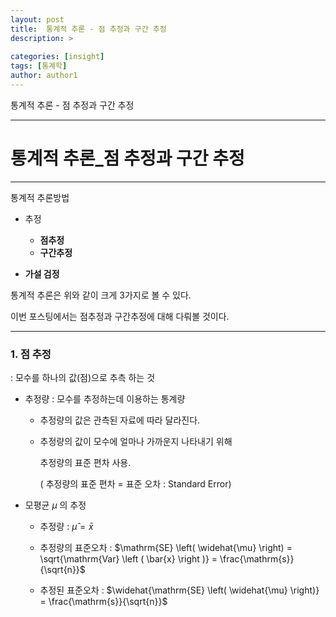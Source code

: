 ```yaml
---
layout: post
title:  통계적 추론 - 점 추정과 구간 추정
description: >
  
categories: [insight]
tags: [통계학]
author: author1
---
```


통계적 추론 - 점 추정과 구간 추정

___


# 통계적 추론_점 추정과 구간 추정



---

통계적 추론방법

- 추정
  - **점추정**
  - **구간추정**

- **가설 검정**



통계적 추론은 위와 같이 크게 3가지로 볼 수 있다.

이번 포스팅에서는 점추정과 구간추정에 대해 다뤄볼 것이다.

---

### 1. 점 추정

: 모수를 하나의 값(점)으로 추측 하는 것

- 추정량 : 모수를 추정하는데 이용하는 통계량

  - 추정량의 값은 관측된 자료에 따라 달라진다.

  - 추정량의 값이 모수에 얼마나 가까운지 나타내기 위해 <br>

    추정량의 표준 편차 사용. <br>

    ( 추정량의 표준 편차 = 표준 오차 : Standard Error)

- 모평균 $\mu$ 의 추정

  - 추정량 : $\widehat{\mu} = \bar{x}$

  - 추정량의 표준오차 : $\mathrm{SE} \left( \widehat{\mu} \right) = \sqrt{\mathrm{Var} \left (  \bar{x}  \right )} = \frac{\mathrm{s}}{\sqrt{n}}$

  - 추정된 표준오차 : $\widehat{\mathrm{SE} \left( \widehat{\mu} \right)} = \frac{\mathrm{s}}{\sqrt{n}}$
